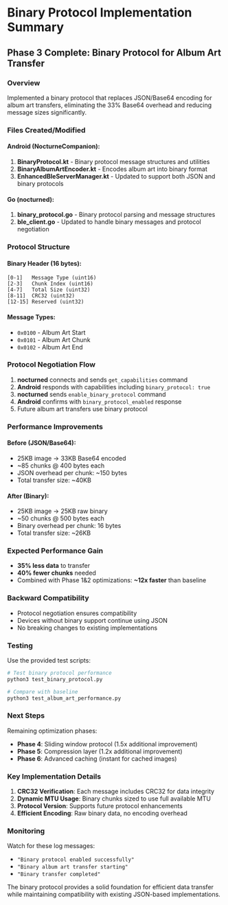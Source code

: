 # Binary Protocol Implementation Summary

## Phase 3 Complete: Binary Protocol for Album Art Transfer

### Overview
Implemented a binary protocol that replaces JSON/Base64 encoding for album art transfers, eliminating the 33% Base64 overhead and reducing message sizes significantly.

### Files Created/Modified

#### Android (NocturneCompanion):
1. **BinaryProtocol.kt** - Binary protocol message structures and utilities
2. **BinaryAlbumArtEncoder.kt** - Encodes album art into binary format
3. **EnhancedBleServerManager.kt** - Updated to support both JSON and binary protocols

#### Go (nocturned):
1. **binary_protocol.go** - Binary protocol parsing and message structures
2. **ble_client.go** - Updated to handle binary messages and protocol negotiation

### Protocol Structure

#### Binary Header (16 bytes):
```
[0-1]   Message Type (uint16)
[2-3]   Chunk Index (uint16)
[4-7]   Total Size (uint32)
[8-11]  CRC32 (uint32)
[12-15] Reserved (uint32)
```

#### Message Types:
- `0x0100` - Album Art Start
- `0x0101` - Album Art Chunk
- `0x0102` - Album Art End

### Protocol Negotiation Flow

1. **nocturned** connects and sends `get_capabilities` command
2. **Android** responds with capabilities including `binary_protocol: true`
3. **nocturned** sends `enable_binary_protocol` command
4. **Android** confirms with `binary_protocol_enabled` response
5. Future album art transfers use binary protocol

### Performance Improvements

#### Before (JSON/Base64):
- 25KB image → 33KB Base64 encoded
- ~85 chunks @ 400 bytes each
- JSON overhead per chunk: ~150 bytes
- Total transfer size: ~40KB

#### After (Binary):
- 25KB image → 25KB raw binary
- ~50 chunks @ 500 bytes each
- Binary overhead per chunk: 16 bytes
- Total transfer size: ~26KB

### Expected Performance Gain
- **35% less data** to transfer
- **40% fewer chunks** needed
- Combined with Phase 1&2 optimizations: **~12x faster** than baseline

### Backward Compatibility
- Protocol negotiation ensures compatibility
- Devices without binary support continue using JSON
- No breaking changes to existing implementations

### Testing

Use the provided test scripts:

```bash
# Test binary protocol performance
python3 test_binary_protocol.py

# Compare with baseline
python3 test_album_art_performance.py
```

### Next Steps

Remaining optimization phases:
- **Phase 4**: Sliding window protocol (1.5x additional improvement)
- **Phase 5**: Compression layer (1.2x additional improvement)
- **Phase 6**: Advanced caching (instant for cached images)

### Key Implementation Details

1. **CRC32 Verification**: Each message includes CRC32 for data integrity
2. **Dynamic MTU Usage**: Binary chunks sized to use full available MTU
3. **Protocol Version**: Supports future protocol enhancements
4. **Efficient Encoding**: Raw binary data, no encoding overhead

### Monitoring

Watch for these log messages:
- `"Binary protocol enabled successfully"`
- `"Binary album art transfer starting"`
- `"Binary transfer completed"`

The binary protocol provides a solid foundation for efficient data transfer while maintaining compatibility with existing JSON-based implementations.